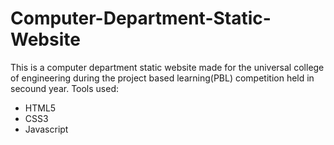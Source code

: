 # Computer-Department-Static-Website
This is a computer department static website made for the universal college of engineering during the project based learning(PBL) competition held in secound year.
Tools used:
- HTML5
- CSS3
- Javascript

